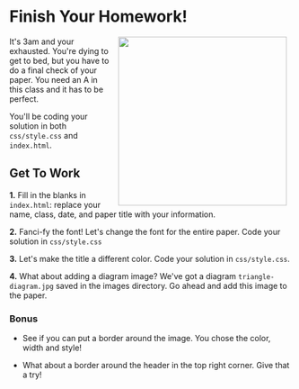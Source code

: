 # Finish Your Homework!

<img src="https://s3.amazonaws.com/after-school-assets/finishing-apper.gif" align="right" hspace="10" width="300px">

It's 3am and your exhausted. You're dying to get to bed, but you have to do a final check of your paper. You need an A in this class and it has to be perfect.

You'll be coding your solution in both `css/style.css` and `index.html`.

## Get To Work

**1.** Fill in the blanks in `index.html`: replace your name, class, date, and paper title with your information.

**2.** Fanci-fy the font! Let's change the font for the entire paper. Code your solution in `css/style.css`

**3.** Let's make the title a different color. Code your solution in `css/style.css`.

**4.** What about adding a diagram image? We've got a diagram `triangle-diagram.jpg` saved in the images directory. Go ahead and add this image to the paper.

### Bonus

* See if you can put a border around the image. You chose the color, width and style!

* What about a border around the header in the top right corner. Give that a try!